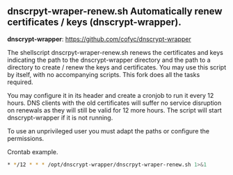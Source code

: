 ## dnscrpyt-wraper-renew.sh Automatically renew certificates / keys (dnscrypt-wrapper).


**dnscrypt-wrapper**: https://github.com/cofyc/dnscrypt-wrapper

The shellscript dnscrpyt-wraper-renew.sh renews the certificates and keys indicating the path to the dnscrypt-wrapper directory and the path to a directory to create / renew  the keys and certificates. 
You may use this script by itself, with no accompanying scripts. This fork does all the tasks required. 

You may configure it in its header and create a cronjob to run it every 12 hours. DNS clients with the old certificates will suffer no service disruption on renewals as they will still be valid for 12 more hours.
The script will start dnscrypt-wrapper if it is not running.

To use an unprivileged user you must adapt the paths or configure the permissions.

Crontab example.
```bash
* */12 * * * /opt/dnscrypt-wrapper/dnscrpyt-wraper-renew.sh 1>&1
```

